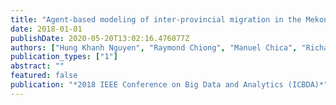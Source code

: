 ```yaml
---
title: "Agent-based modeling of inter-provincial migration in the Mekong Delta, Vietnam: A data analytics approach"
date: 2018-01-01
publishDate: 2020-05-20T13:02:16.476077Z
authors: ["Hung Khanh Nguyen", "Raymond Chiong", "Manuel Chica", "Richard H Middleton"]
publication_types: ["1"]
abstract: ""
featured: false
publication: "*2018 IEEE Conference on Big Data and Analytics (ICBDA)*"
---
```


